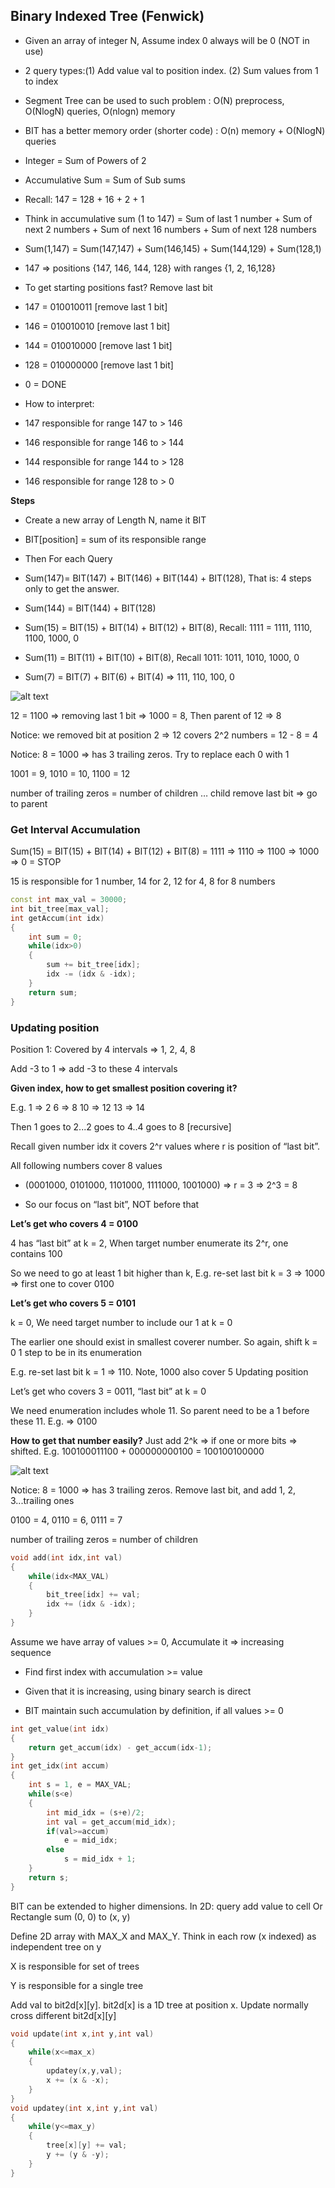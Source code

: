 ##  Binary Indexed Tree (Fenwick)

- Given an array of integer N, Assume index 0 always will be 0 (NOT in use)
- 2 query types:(1) Add value val to position index. (2) Sum values from 1 to index
- Segment Tree can be used to such problem : O(N) preprocess, O(NlogN) queries, O(nlogn) memory
- BIT has a better memory order (shorter code) :  O(n) memory + O(NlogN) queries

- Integer = Sum of Powers of 2
- Accumulative Sum = Sum of Sub sums
- Recall: 147 = 128 + 16 + 2 + 1
- Think in accumulative sum (1 to 147) = Sum of last 1 number + Sum of next 2 numbers + Sum of next 16 numbers + Sum of next 128 numbers
- Sum(1,147) = Sum(147,147) + Sum(146,145) + Sum(144,129) + Sum(128,1)
- 147 ⇒ positions {147, 146, 144, 128} with ranges {1, 2, 16,128}

- To get starting positions fast? Remove last bit

- 147 = 010010011 [remove last 1 bit]
- 146 = 010010010 [remove last 1 bit]
- 144 = 010010000 [remove last 1 bit]
- 128 = 010000000 [remove last 1 bit]
- 0 = DONE
- How to interpret:
- 147 responsible for range 147 to > 146
- 146 responsible for range 146 to > 144
- 144 responsible for range 144 to > 128
- 146 responsible for range 128 to > 0

**Steps**

- Create a new array of Length N, name it BIT

- BIT[position] = sum of its responsible range

- Then For each Query

- Sum(147)= BIT(147) + BIT(146) + BIT(144) + BIT(128), That is: 4 steps only to get the answer.

- Sum(144) = BIT(144) + BIT(128)

- Sum(15) = BIT(15) + BIT(14) + BIT(12) + BIT(8), Recall: 1111 = 1111, 1110, 1100, 1000, 0

- Sum(11) = BIT(11) + BIT(10) + BIT(8), Recall 1011: 1011, 1010, 1000, 0

- Sum(7) = BIT(7) + BIT(6) + BIT(4) ⇒ 111, 110, 100, 0

![alt text](https://github.com/Khaled-Mahmmoud/MyCompetitiveProgramming/blob/master/img/Tree/fenwick.png)

12 = 1100 ⇒ removing last 1 bit ⇒ 1000 = 8, Then parent of 12 ⇒ 8

Notice: we removed bit at position 2 ⇒ 12 covers 2^2 numbers = 12 - 8 = 4

Notice: 8 = 1000 => has 3 trailing zeros. Try to replace each 0 with 1

1001 = 9, 1010 = 10, 1100 = 12

number of trailing zeros = number of children … child remove last bit => go to parent

### Get Interval Accumulation

Sum(15) = BIT(15) + BIT(14) + BIT(12) + BIT(8) = 1111 ⇒ 1110 ⇒ 1100 ⇒ 1000 ⇒ 0 = STOP

15 is responsible for 1 number, 14 for 2, 12 for 4, 8 for 8 numbers

```cpp
const int max_val = 30000;
int bit_tree[max_val];
int getAccum(int idx)
{
    int sum = 0;
    while(idx>0)
    {
        sum += bit_tree[idx];
        idx -= (idx & -idx);
    }
    return sum;
}
```
### Updating position

Position 1: Covered by 4 intervals ⇒ 1, 2, 4, 8

Add -3 to 1 ⇒ add -3 to these 4 intervals

**Given index, how to get smallest position covering it?**

E.g. 1 ⇒ 2 6 ⇒ 8 10 ⇒ 12 13 ⇒ 14

Then 1 goes to 2...2 goes to 4..4 goes to 8 [recursive]

Recall given number idx it covers 2^r values where r is position of “last bit”.
 
All following numbers cover 8 values

- (0001000, 0101000, 1101000, 1111000, 1001000) ⇒ r = 3 ⇒ 2^3 = 8

- So our focus on “last bit”, NOT before that

**Let’s get who covers 4 = 0100**

4 has “last bit” at k = 2, When target number enumerate its 2^r, one contains 100

So we need to go at least 1 bit higher than k, E.g. re-set last bit k = 3 ⇒ 1000 ⇒ first one to cover 0100

**Let’s get who covers 5 = 0101**

k = 0, We need target number to include our 1 at k = 0

The earlier one should exist in smallest coverer number. So again, shift k = 0 1 step to be in its enumeration

E.g. re-set last bit k = 1 ⇒ 110. Note, 1000 also cover 5 Updating position

Let’s get who covers 3 = 0011, “last bit” at k = 0

We need enumeration includes whole 11. So parent need to be a 1 before these 11. E.g. ⇒ 0100

**How to get that number easily?** Just add 2^k ⇒ if one or more bits ⇒ shifted. E.g. 100100011100 + 000000000100 = 100100100000

![alt text](https://github.com/Khaled-Mahmmoud/MyCompetitiveProgramming/blob/master/img/Tree/fenwick_1.png)

Notice: 8 = 1000 => has 3 trailing zeros. Remove last bit, and add 1, 2, 3...trailing ones

0100 = 4, 0110 = 6, 0111 = 7

number of trailing zeros = number of children

```cpp
void add(int idx,int val)
{
    while(idx<MAX_VAL)
    {
        bit_tree[idx] += val;
        idx += (idx & -idx);
    }
}
```

Assume we have array of values >= 0, Accumulate it ⇒ increasing sequence

- Find first index with accumulation >= value

- Given that it is increasing, using binary search is direct

- BIT maintain such accumulation by definition, if all values >= 0
```cpp
int get_value(int idx)
{
    return get_accum(idx) - get_accum(idx-1);
}
int get_idx(int accum)
{
    int s = 1, e = MAX_VAL;
    while(s<e)
    {
        int mid_idx = (s+e)/2;
        int val = get_accum(mid_idx);
        if(val>=accum)
            e = mid_idx;
        else
            s = mid_idx + 1;
    }
    return s;
}
```

BIT can be extended to higher dimensions. In 2D: query add value to cell Or Rectangle sum (0, 0) to (x, y)

Define 2D array with MAX_X and MAX_Y. Think in each row (x indexed) as independent tree on y

X is responsible for set of trees

Y is responsible for a single tree

Add val to bit2d[x][y]. bit2d[x] is a 1D tree at position x. Update normally cross different bit2d[x][y]

```cpp
void update(int x,int y,int val)
{
    while(x<=max_x)
    {
        updatey(x,y,val);
        x += (x & -x);
    }
}
void updatey(int x,int y,int val)
{
    while(y<=max_y)
    {
        tree[x][y] += val;
        y += (y & -y);
    }
}
```
